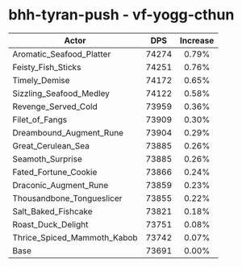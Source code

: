 # bhh-tyran-push - vf-yogg-cthun
| Actor | DPS | Increase |
|---|:---:|:---:|
|Aromatic_Seafood_Platter|74274|0.79%|
|Feisty_Fish_Sticks|74251|0.76%|
|Timely_Demise|74172|0.65%|
|Sizzling_Seafood_Medley|74122|0.58%|
|Revenge_Served_Cold|73959|0.36%|
|Filet_of_Fangs|73909|0.30%|
|Dreambound_Augment_Rune|73904|0.29%|
|Great_Cerulean_Sea|73885|0.26%|
|Seamoth_Surprise|73885|0.26%|
|Fated_Fortune_Cookie|73866|0.24%|
|Draconic_Augment_Rune|73859|0.23%|
|Thousandbone_Tongueslicer|73855|0.22%|
|Salt_Baked_Fishcake|73821|0.18%|
|Roast_Duck_Delight|73751|0.08%|
|Thrice_Spiced_Mammoth_Kabob|73742|0.07%|
|Base|73691|0.00%|

